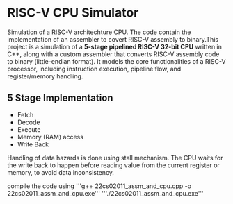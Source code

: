 # RISC-V CPU Simulator

Simulation of a RISC-V architechture CPU. The code contain the implementation of an assembler to covert RISC-V assembly to binary.This project is a simulation of a **5-stage pipelined RISC-V 32-bit CPU** written in C++, along with a custom assembler that converts RISC-V assembly code to binary (little-endian format). It models the core functionalities of a RISC-V processor, including instruction execution, pipeline flow, and register/memory handling.

## 5 Stage Implementation
- Fetch
- Decode
- Execute
- Memory (RAM) access
- Write Back

Handling of data hazards is done using stall mechanism. The CPU waits for the write back to happen before reading value from the current register or memory, to avoid data inconsistency.

compile the code using
'''g++ 22cs02011_assm_and_cpu.cpp -o 22cs02011_assm_and_cpu.exe'''
'''./22cs02011_assm_and_cpu.exe'''

